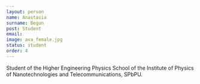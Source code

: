```yaml
---
layout: person
name: Anastasia
surname: Begun
post: Student
email: 
image: ava_female.jpg
status: student
order: 4
---
```

Student of the Higher Engineering Physics School of the Institute of Physics
of Nanotechnologies and Telecommunications, SPbPU.